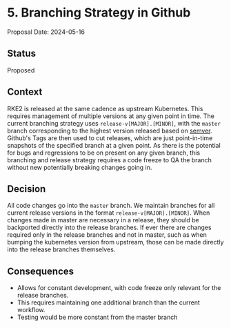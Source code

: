 # 5. Branching Strategy in Github

Proposal Date: 2024-05-16

## Status

Proposed

## Context

RKE2 is released at the same cadence as upstream Kubernetes. This requires management of multiple versions at any given point in time. The current branching strategy uses `release-v[MAJOR].[MINOR]`, with the `master` branch corresponding to the highest version released based on [semver](https://semver.org/). Github's Tags are then used to cut releases, which are just point-in-time snapshots of the specified branch at a given point. As there is the potential for bugs and regressions to be on present on any given branch, this branching and release strategy requires a code freeze to QA the branch without new potentially breaking changes going in.

## Decision
All code changes go into the `master` branch. We maintain branches for all current release versions in the format `release-v[MAJOR].[MINOR]`. When changes made in master are necessary in a release, they should be backported directly into the release branches. If ever there are changes required only in the release branches and not in master, such as when bumping the kubernetes version from upstream, those can be made directly into the release branches themselves.

## Consequences

- Allows for constant development, with code freeze only relevant for the release branches.
- This requires maintaining one additional branch than the current workflow.
- Testing would be more constant from the master branch
